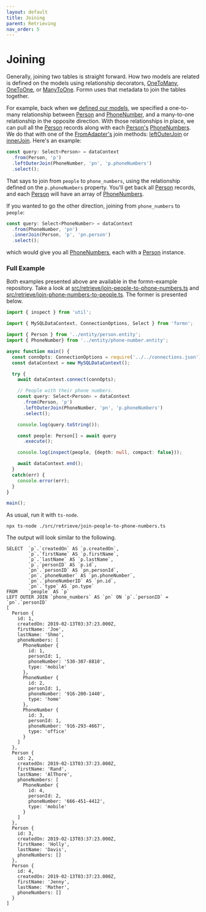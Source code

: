 ```yaml
---
layout: default
title: Joining
parent: Retrieving
nav_order: 5
---
```


# Joining

Generally, joining two tables is straight forward.  How two models are related
is defined on the models using relationship decorators,
[OneToMany](../../api-doc/latest/globals.html#onetomany),
[OneToOne](../../api-doc/latest/globals.html#onetoone), or
[ManyToOne](../../api-doc/latest/globals.html#manytoone).  Formn uses that
metadata to join the tables together.

For example, back when we [defined our
models](../models/generating-models.html), we specified a one-to-many
relationship between
[Person](https://github.com/benbotto/formn-example/blob/master/src/entity/person.entity.ts)
and
[PhoneNumber](https://github.com/benbotto/formn-example/blob/master/src/entity/phone-number.entity.ts),
and a many-to-one relationship in the opposite direction.  With those
relationships in place, we can pull all the
[Person](https://github.com/benbotto/formn-example/blob/master/src/entity/person.entity.ts)
records along with each
[Person's](https://github.com/benbotto/formn-example/blob/master/src/entity/person.entity.ts)
[PhoneNumbers](https://github.com/benbotto/formn-example/blob/master/src/entity/phone-number.entity.ts).
We do that with one of the
[FromAdapter's](../../api-doc/latest/classes/fromadapter.html) join methods:
[leftOuterJoin](../../api-doc/latest/classes/fromadapter.html#leftouterjoin) or
[innerJoin](../../api-doc/latest/classes/fromadapter.html#innerjoin).  Here's an example:

```typescript
const query: Select<Person> = dataContext
  .from(Person, 'p')
  .leftOuterJoin(PhoneNumber, 'pn', 'p.phoneNumbers')
  .select();
```

That says to join from `people` to `phone_numbers`, using the relationship
defined on the `p.phoneNumbers` property.  You'll get back all
[Person](https://github.com/benbotto/formn-example/blob/master/src/entity/person.entity.ts)
records, and each
[Person](https://github.com/benbotto/formn-example/blob/master/src/entity/person.entity.ts)
will have an array of
[PhoneNumbers](https://github.com/benbotto/formn-example/blob/master/src/entity/phone-number.entity.ts).

If you wanted to go the other direction, joining from `phone_numbers` to
`people`:

```typescript
const query: Select<PhoneNumber> = dataContext
  .from(PhoneNumber, 'pn')
  .innerJoin(Person, 'p', 'pn.person')
  .select();
```

which would give you all
[PhoneNumbers](https://github.com/benbotto/formn-example/blob/master/src/entity/phone-number.entity.ts),
each with a
[Person](https://github.com/benbotto/formn-example/blob/master/src/entity/person.entity.ts)
instance.

### Full Example

Both examples presented above are available in the formn-example repository.  Take a look at
[src/retrieve/join-people-to-phone-numbers.ts](https://github.com/benbotto/formn-example/blob/master/src/retrieve/join-people-to-phone-numbers.ts)
and
[src/retrieve/join-phone-numbers-to-people.ts](https://github.com/benbotto/formn-example/blob/master/src/retrieve/join-phone-numbers-to-people.ts).
The former is presented below.

```typescript
import { inspect } from 'util';

import { MySQLDataContext, ConnectionOptions, Select } from 'formn';

import { Person } from '../entity/person.entity';
import { PhoneNumber} from '../entity/phone-number.entity';

async function main() {
  const connOpts: ConnectionOptions = require('../../connections.json');
  const dataContext = new MySQLDataContext();

  try {
    await dataContext.connect(connOpts);

    // People with their phone numbers.
    const query: Select<Person> = dataContext
      .from(Person, 'p')
      .leftOuterJoin(PhoneNumber, 'pn', 'p.phoneNumbers')
      .select();

    console.log(query.toString());

    const people: Person[] = await query
      .execute();

    console.log(inspect(people, {depth: null, compact: false}));

    await dataContext.end();
  }
  catch(err) {
    console.error(err);
  }
}

main();
```

As usual, run it with `ts-node`.

```
npx ts-node ./src/retrieve/join-people-to-phone-numbers.ts
```

The output will look similar to the following.

```
SELECT  `p`.`createdOn` AS `p.createdOn`,
        `p`.`firstName` AS `p.firstName`,
        `p`.`lastName` AS `p.lastName`,
        `p`.`personID` AS `p.id`,
        `pn`.`personID` AS `pn.personId`,
        `pn`.`phoneNumber` AS `pn.phoneNumber`,
        `pn`.`phoneNumberID` AS `pn.id`,
        `pn`.`type` AS `pn.type`
FROM    `people` AS `p`
LEFT OUTER JOIN `phone_numbers` AS `pn` ON `p`.`personID` = `pn`.`personID`
[
  Person {
    id: 1,
    createdOn: 2019-02-13T03:37:23.000Z,
    firstName: 'Joe',
    lastName: 'Shmo',
    phoneNumbers: [
      PhoneNumber {
        id: 1,
        personId: 1,
        phoneNumber: '530-307-8810',
        type: 'mobile'
      },
      PhoneNumber {
        id: 2,
        personId: 1,
        phoneNumber: '916-200-1440',
        type: 'home'
      },
      PhoneNumber {
        id: 3,
        personId: 1,
        phoneNumber: '916-293-4667',
        type: 'office'
      }
    ]
  },
  Person {
    id: 2,
    createdOn: 2019-02-13T03:37:23.000Z,
    firstName: 'Rand',
    lastName: 'AlThore',
    phoneNumbers: [
      PhoneNumber {
        id: 4,
        personId: 2,
        phoneNumber: '666-451-4412',
        type: 'mobile'
      }
    ]
  },
  Person {
    id: 3,
    createdOn: 2019-02-13T03:37:23.000Z,
    firstName: 'Holly',
    lastName: 'Davis',
    phoneNumbers: []
  },
  Person {
    id: 4,
    createdOn: 2019-02-13T03:37:23.000Z,
    firstName: 'Jenny',
    lastName: 'Mather',
    phoneNumbers: []
  }
]
```

